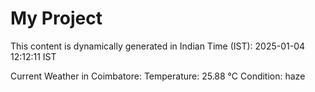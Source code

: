 # My Project

This content is dynamically generated in Indian Time (IST): 2025-01-04 12:12:11 IST


Current Weather in Coimbatore:
Temperature: 25.88 °C
Condition: haze
